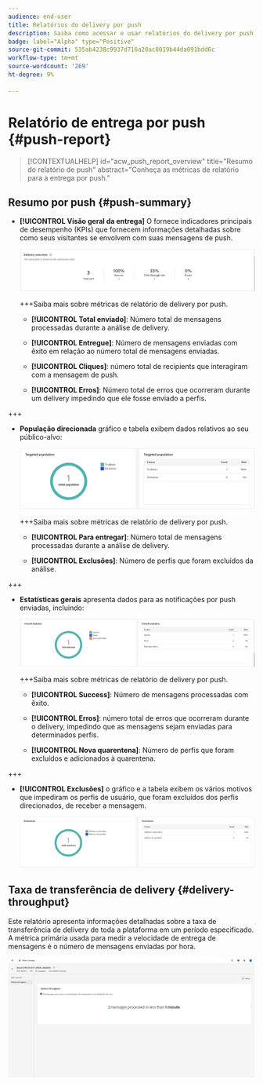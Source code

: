 ```yaml
---
audience: end-user
title: Relatórios do delivery por push
description: Saiba como acessar e usar relatórios do delivery por push
badge: label="Alpha" type="Positive"
source-git-commit: 535ab4238c9937d716a20ac8019b44da091bdd6c
workflow-type: tm+mt
source-wordcount: '269'
ht-degree: 9%

---
```


# Relatório de entrega por push {#push-report}

>[!CONTEXTUALHELP]
>id="acw_push_report_overview"
>title="Resumo do relatório de push"
>abstract="Conheça as métricas de relatório para a entrega por push."

## Resumo por push {#push-summary}

* **[!UICONTROL Visão geral da entrega]** O fornece indicadores principais de desempenho (KPIs) que fornecem informações detalhadas sobre como seus visitantes se envolvem com suas mensagens de push.

  ![](assets/reporting_push_3.png)

  +++Saiba mais sobre métricas de relatório de delivery por push.

   * **[!UICONTROL Total enviado]**: Número total de mensagens processadas durante a análise de delivery.

   * **[!UICONTROL Entregue]**: Número de mensagens enviadas com êxito em relação ao número total de mensagens enviadas.

   * **[!UICONTROL Cliques]**: número total de recipients que interagiram com a mensagem de push.

   * **[!UICONTROL Erros]**: Número total de erros que ocorreram durante um delivery impedindo que ele fosse enviado a perfis.

+++

* **População direcionada** gráfico e tabela exibem dados relativos ao seu público-alvo:

  ![](assets/reporting_push_4.png)

  +++Saiba mais sobre métricas de relatório de delivery por push.

   * **[!UICONTROL Para entregar]**: Número total de mensagens processadas durante a análise de delivery.

   * **[!UICONTROL Exclusões]**: Número de perfis que foram excluídos da análise.

+++



* **Estatísticas gerais** apresenta dados para as notificações por push enviadas, incluindo:

  ![](assets/reporting_push_5.png)

  +++Saiba mais sobre métricas de relatório de delivery por push.

   * **[!UICONTROL Success]**: Número de mensagens processadas com êxito.

   * **[!UICONTROL Erros]**: número total de erros que ocorreram durante o delivery, impedindo que as mensagens sejam enviadas para determinados perfis.

   * **[!UICONTROL Nova quarentena]**: Número de perfis que foram excluídos e adicionados à quarentena.

+++

* **[!UICONTROL Exclusões]** o gráfico e a tabela exibem os vários motivos que impediram os perfis de usuário, que foram excluídos dos perfis direcionados, de receber a mensagem.

  ![](assets/reporting_push_6.png)

## Taxa de transferência de delivery {#delivery-throughput}

Este relatório apresenta informações detalhadas sobre a taxa de transferência de delivery de toda a plataforma em um período especificado. A métrica primária usada para medir a velocidade de entrega de mensagens é o número de mensagens enviadas por hora.

![](assets/reporting_push_2.png)
